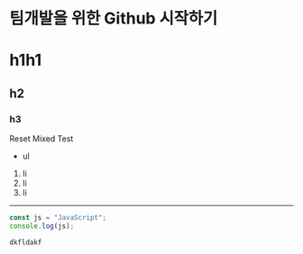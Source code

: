 # 팀개발을 위한 Github 시작하기
# h1h1
## h2
### h3

Reset Mixed Test


* ul

1. li
2. li
3. li

---
~~~js
const js = "JavaScript";
console.log(js);
~~~
 `dkfldakf`




